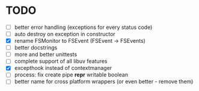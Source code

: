 # TODO

- [ ] better error handling (exceptions for every status code)
- [ ] auto destroy on exception in constructor
- [x] rename FSMonitor to FSEvent (FSEvent → FSEvents)
- [ ] better docstrings
- [ ] more and better unittests
- [ ] complete support of all libuv features
- [x] excepthook instead of contextmanager
- [ ] process: fix create pipe __repr__ writable boolean
- [ ] better name for cross platform wrappers (or even better - remove them)